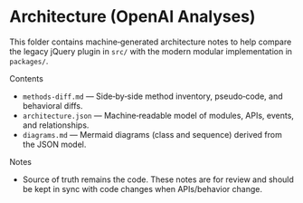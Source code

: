 # Architecture (OpenAI Analyses)

This folder contains machine‑generated architecture notes to help compare the legacy jQuery plugin in `src/` with the modern modular implementation in `packages/`.

Contents
- `methods-diff.md` — Side‑by‑side method inventory, pseudo‑code, and behavioral diffs.
- `architecture.json` — Machine‑readable model of modules, APIs, events, and relationships.
- `diagrams.md` — Mermaid diagrams (class and sequence) derived from the JSON model.

Notes
- Source of truth remains the code. These notes are for review and should be kept in sync with code changes when APIs/behavior change.

